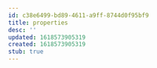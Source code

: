 ```yaml
---
id: c38e6499-bd89-4611-a9ff-8744d0f95bf9
title: properties
desc: ''
updated: 1618573905319
created: 1618573905319
stub: true
---
```



